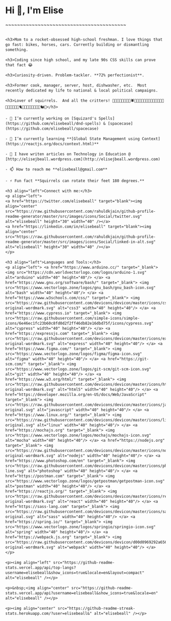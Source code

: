 <h1>Hi 👋, I'm Elise</h1>
~~~~~~~~~~~~~~~~~~~~~~~~~~~~~~~~~~~~~~~~~

~~~~~~~~~~~~~~~~~~~~~~~~~~~~~~~~~~~~~~~~~

<h3>Mom to a rocket-obsessed high-school freshman. I love things that go fast: bikes, horses, cars. Currently building or dismantling something.

<h3>Coding since high school, and my late 90s CSS skills can prove that fact 😂 
  
<h3>Curiosity-driven. Problem-tackler. **72% perfectionist**.

<h3>Former cook, manager, server, host, dishwasher, etc.  Most recently dedicated my life to national & local political campaigns.
  
<h3>Lover of squirrels.  And all the critters! 🐥🦉🐺🐴🐝🐛🦋🐞🕷🐢🦎🐙🦞🐠🐳🦭🐊🐅🦍🐘🐪🦘🦬🐄🐖🐑🐐🦮🐈🐓🦃🦜🐇🦝🦡🦦🐀🐿🦔</h3>

- 🔭 I’m currently working on [Squizard's Spells](https://github.com/elisebeall/dnd-spells) & [spacecase](https://github.com/elisebeall/spacecase)

- 🌱 I’m currently learning **[Global State Management using Context](https://reactjs.org/docs/context.html)**

- 📝 I have writen articles on Technology in Education @ [http://elisejbeall.wordpress.com](http://elisejbeall.wordpress.com)

- 📫 How to reach me **elisebeall@gmail.com**

- ⚡ Fun fact **Squirrels can rotate their feet 180 degrees.**

<h3 align="left">Connect with me:</h3>
<p align="left">
<a href="https://twitter.com/elisebeall" target="blank"><img align="center" src="https://raw.githubusercontent.com/rahuldkjain/github-profile-readme-generator/master/src/images/icons/Social/twitter.svg" alt="elisebeall" height="30" width="40" /></a>
<a href="https://linkedin.com/in/elisebeall" target="blank"><img align="center" src="https://raw.githubusercontent.com/rahuldkjain/github-profile-readme-generator/master/src/images/icons/Social/linked-in-alt.svg" alt="elisebeall" height="30" width="40" /></a>
</p>

<h3 align="left">Languages and Tools:</h3>
<p align="left"> <a href="https://www.arduino.cc/" target="_blank"> <img src="https://cdn.worldvectorlogo.com/logos/arduino-1.svg" alt="arduino" width="40" height="40"/> </a> <a href="https://www.gnu.org/software/bash/" target="_blank"> <img src="https://www.vectorlogo.zone/logos/gnu_bash/gnu_bash-icon.svg" alt="bash" width="40" height="40"/> </a> <a href="https://www.w3schools.com/css/" target="_blank"> <img src="https://raw.githubusercontent.com/devicons/devicon/master/icons/css3/css3-original-wordmark.svg" alt="css3" width="40" height="40"/> </a> <a href="https://www.cypress.io" target="_blank"> <img src="https://raw.githubusercontent.com/simple-icons/simple-icons/6e46ec1fc23b60c8fd0d2f2ff46db82e16dbd75f/icons/cypress.svg" alt="cypress" width="40" height="40"/> </a> <a href="https://expressjs.com" target="_blank"> <img src="https://raw.githubusercontent.com/devicons/devicon/master/icons/express/express-original-wordmark.svg" alt="express" width="40" height="40"/> </a> <a href="https://www.figma.com/" target="_blank"> <img src="https://www.vectorlogo.zone/logos/figma/figma-icon.svg" alt="figma" width="40" height="40"/> </a> <a href="https://git-scm.com/" target="_blank"> <img src="https://www.vectorlogo.zone/logos/git-scm/git-scm-icon.svg" alt="git" width="40" height="40"/> </a> <a href="https://www.w3.org/html/" target="_blank"> <img src="https://raw.githubusercontent.com/devicons/devicon/master/icons/html5/html5-original-wordmark.svg" alt="html5" width="40" height="40"/> </a> <a href="https://developer.mozilla.org/en-US/docs/Web/JavaScript" target="_blank"> <img src="https://raw.githubusercontent.com/devicons/devicon/master/icons/javascript/javascript-original.svg" alt="javascript" width="40" height="40"/> </a> <a href="https://www.linux.org/" target="_blank"> <img src="https://raw.githubusercontent.com/devicons/devicon/master/icons/linux/linux-original.svg" alt="linux" width="40" height="40"/> </a> <a href="https://mochajs.org" target="_blank"> <img src="https://www.vectorlogo.zone/logos/mochajs/mochajs-icon.svg" alt="mocha" width="40" height="40"/> </a> <a href="https://nodejs.org" target="_blank"> <img src="https://raw.githubusercontent.com/devicons/devicon/master/icons/nodejs/nodejs-original-wordmark.svg" alt="nodejs" width="40" height="40"/> </a> <a href="https://www.photoshop.com/en" target="_blank"> <img src="https://raw.githubusercontent.com/devicons/devicon/master/icons/photoshop/photoshop-line.svg" alt="photoshop" width="40" height="40"/> </a> <a href="https://postman.com" target="_blank"> <img src="https://www.vectorlogo.zone/logos/getpostman/getpostman-icon.svg" alt="postman" width="40" height="40"/> </a> <a href="https://reactjs.org/" target="_blank"> <img src="https://raw.githubusercontent.com/devicons/devicon/master/icons/react/react-original-wordmark.svg" alt="react" width="40" height="40"/> </a> <a href="https://sass-lang.com" target="_blank"> <img src="https://raw.githubusercontent.com/devicons/devicon/master/icons/sass/sass-original.svg" alt="sass" width="40" height="40"/> </a> <a href="https://spring.io/" target="_blank"> <img src="https://www.vectorlogo.zone/logos/springio/springio-icon.svg" alt="spring" width="40" height="40"/> </a> <a href="https://webpack.js.org" target="_blank"> <img src="https://raw.githubusercontent.com/devicons/devicon/d00d0969292a6569d45b06d3f350f463a0107b0d/icons/webpack/webpack-original-wordmark.svg" alt="webpack" width="40" height="40"/> </a> </p>

<p><img align="left" src="https://github-readme-stats.vercel.app/api/top-langs?username=elisebeall&show_icons=true&locale=en&layout=compact" alt="elisebeall" /></p>

<p>&nbsp;<img align="center" src="https://github-readme-stats.vercel.app/api?username=elisebeall&show_icons=true&locale=en" alt="elisebeall" /></p>

<p><img align="center" src="https://github-readme-streak-stats.herokuapp.com/?user=elisebeall&" alt="elisebeall" /></p>
